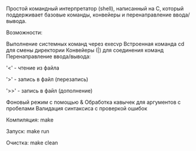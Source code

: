 Простой командный интерпретатор (shell), написанный на C, который поддерживает базовые команды, конвейеры и перенаправление ввода/вывода.

Возможности:

Выполнение системных команд через execvp
Встроенная команда cd для смены директории
Конвейеры (|) для соединения команд
Перенаправление ввода/вывода:

 '<' - чтение из файла
 
 '>' - запись в файл (перезапись)
 
 '>>' - запись в файл (дополнение)
 
Фоновый режим с помощью &
Обработка кавычек для аргументов с пробелами
Валидация синтаксиса с проверкой ошибок

Компиляция: make

Запуск: make run

Очистка: make clean

